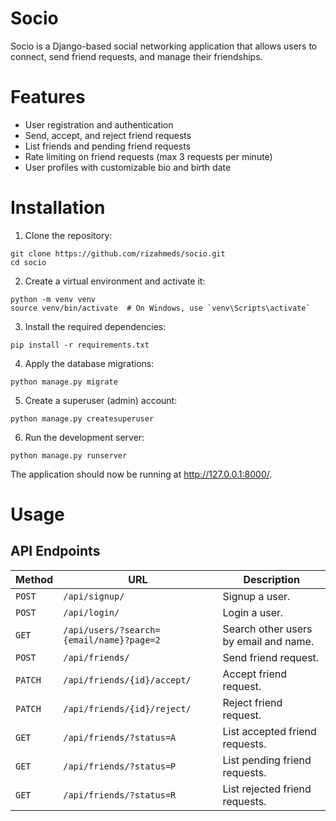 # Socio

Socio is a Django-based social networking application that allows users to connect, send friend requests, and manage their friendships.

# Features

- User registration and authentication
- Send, accept, and reject friend requests
- List friends and pending friend requests
- Rate limiting on friend requests (max 3 requests per minute)
- User profiles with customizable bio and birth date

# Installation

1. Clone the repository:
```
git clone https://github.com/rizahmeds/socio.git
cd socio
```
2. Create a virtual environment and activate it:
```
python -m venv venv
source venv/bin/activate  # On Windows, use `venv\Scripts\activate`
```
3. Install the required dependencies:
```
pip install -r requirements.txt
```
4. Apply the database migrations:
```
python manage.py migrate
```
5. Create a superuser (admin) account:
```
python manage.py createsuperuser
```
6. Run the development server:
```
python manage.py runserver
```

The application should now be running at http://127.0.0.1:8000/.

# Usage

## API Endpoints

| Method   | URL                                      | Description                              |
| -------- | ---------------------------------------- | ---------------------------------------- |
| `POST`   | `/api/signup/`                           | Signup a user.                           |
| `POST`   | `/api/login/`                            | Login a user.                            |
| `GET`    | `/api/users/?search={email/name}?page=2` | Search other users by email and name.    |
| `POST`   | `/api/friends/`                          | Send friend request.                     |
| `PATCH`  | `/api/friends/{id}/accept/`              | Accept friend request.                   |
| `PATCH`  | `/api/friends/{id}/reject/`              | Reject friend request.                   |
| `GET`    | `/api/friends/?status=A`                 | List accepted friend requests.           |
| `GET`    | `/api/friends/?status=P`                 | List pending friend requests.            |
| `GET`    | `/api/friends/?status=R`                 | List rejected friend requests.           |




